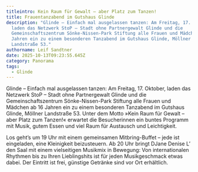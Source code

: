 ```yaml
---
titleintro: Kein Raum für Gewalt – aber Platz zum Tanzen!
title: Frauentanzabend im Gutshaus Glinde
description: "Glinde – Einfach mal ausgelassen tanzen: Am Freitag, 17. Oktober,
  laden das Netzwerk StoP – Stadt ohne Partnergewalt Glinde und die
  Gemeinschaftszentrum Sönke-Nissen-Park Stiftung alle Frauen und Mädchen ab 16
  Jahren ein zu einem besonderen Tanzabend im Gutshaus Glinde, Möllner
  Landstraße 53."
authorname: Leif Sandtner
date: 2025-10-13T09:23:55.645Z
category: Panorama
tags:
  - Glinde
---
```

Glinde – Einfach mal ausgelassen tanzen: Am Freitag, 17. Oktober, laden das Netzwerk StoP – Stadt ohne Partnergewalt Glinde und die Gemeinschaftszentrum Sönke-Nissen-Park Stiftung alle Frauen und Mädchen ab 16 Jahren ein zu einem besonderen Tanzabend im Gutshaus Glinde, Möllner Landstraße 53. Unter dem Motto »Kein Raum für Gewalt – aber Platz zum Tanzen!« erwartet die Besucherinnen ein buntes Programm mit Musik, gutem Essen und viel Raum für Austausch und Leichtigkeit.

Los geht’s um 19 Uhr mit einem gemeinsamen Mitbring-Buffet – jede ist eingeladen, eine Kleinigkeit beizusteuern. Ab 20 Uhr bringt DJane Denise L’ den Saal mit einem vielseitigen Musikmix in Bewegung: Von internationalen Rhythmen bis zu Ihren Lieblingshits ist für jeden Musikgeschmack etwas dabei. Der Eintritt ist frei, günstige Getränke sind vor Ort erhältlich.